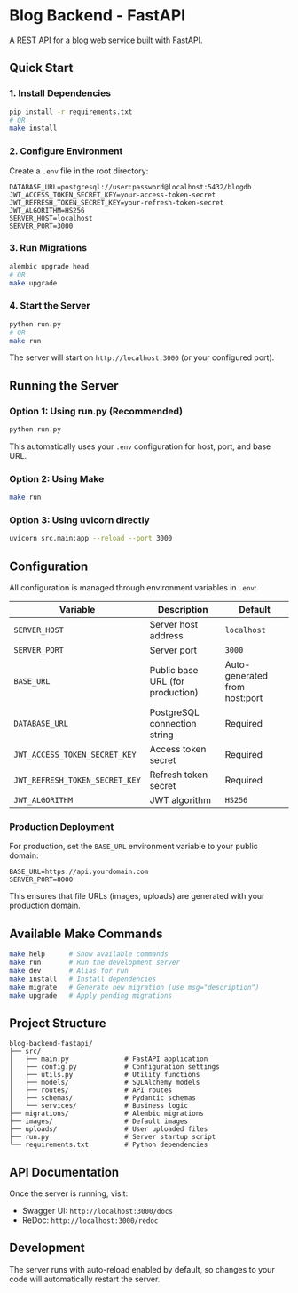# Blog Backend - FastAPI

A REST API for a blog web service built with FastAPI.

## Quick Start

### 1. Install Dependencies

```bash
pip install -r requirements.txt
# OR
make install
```

### 2. Configure Environment

Create a `.env` file in the root directory:

```env
DATABASE_URL=postgresql://user:password@localhost:5432/blogdb
JWT_ACCESS_TOKEN_SECRET_KEY=your-access-token-secret
JWT_REFRESH_TOKEN_SECRET_KEY=your-refresh-token-secret
JWT_ALGORITHM=HS256
SERVER_HOST=localhost
SERVER_PORT=3000
```

### 3. Run Migrations

```bash
alembic upgrade head
# OR
make upgrade
```

### 4. Start the Server

```bash
python run.py
# OR
make run
```

The server will start on `http://localhost:3000` (or your configured port).

## Running the Server

### Option 1: Using run.py (Recommended)

```bash
python run.py
```

This automatically uses your `.env` configuration for host, port, and base URL.

### Option 2: Using Make

```bash
make run
```

### Option 3: Using uvicorn directly

```bash
uvicorn src.main:app --reload --port 3000
```

## Configuration

All configuration is managed through environment variables in `.env`:

| Variable                       | Description                      | Default                       |
| ------------------------------ | -------------------------------- | ----------------------------- |
| `SERVER_HOST`                  | Server host address              | `localhost`                   |
| `SERVER_PORT`                  | Server port                      | `3000`                        |
| `BASE_URL`                     | Public base URL (for production) | Auto-generated from host:port |
| `DATABASE_URL`                 | PostgreSQL connection string     | Required                      |
| `JWT_ACCESS_TOKEN_SECRET_KEY`  | Access token secret              | Required                      |
| `JWT_REFRESH_TOKEN_SECRET_KEY` | Refresh token secret             | Required                      |
| `JWT_ALGORITHM`                | JWT algorithm                    | `HS256`                       |

### Production Deployment

For production, set the `BASE_URL` environment variable to your public domain:

```env
BASE_URL=https://api.yourdomain.com
SERVER_PORT=8000
```

This ensures that file URLs (images, uploads) are generated with your production domain.

## Available Make Commands

```bash
make help      # Show available commands
make run       # Run the development server
make dev       # Alias for run
make install   # Install dependencies
make migrate   # Generate new migration (use msg="description")
make upgrade   # Apply pending migrations
```

## Project Structure

```
blog-backend-fastapi/
├── src/
│   ├── main.py              # FastAPI application
│   ├── config.py            # Configuration settings
│   ├── utils.py             # Utility functions
│   ├── models/              # SQLAlchemy models
│   ├── routes/              # API routes
│   ├── schemas/             # Pydantic schemas
│   └── services/            # Business logic
├── migrations/              # Alembic migrations
├── images/                  # Default images
├── uploads/                 # User uploaded files
├── run.py                   # Server startup script
└── requirements.txt         # Python dependencies
```

## API Documentation

Once the server is running, visit:

- Swagger UI: `http://localhost:3000/docs`
- ReDoc: `http://localhost:3000/redoc`

## Development

The server runs with auto-reload enabled by default, so changes to your code will automatically restart the server.
